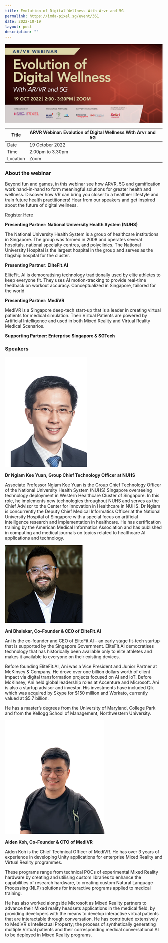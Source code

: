 ```yaml
---
title: Evolution of Digital Wellness With Arvr and 5G
permalink: https://imda-pixel.sg/event/361
date: 2022-10-19
layout: post
description: ""
---
```


![Alt text for image on Isomer site](/images/immersive-experiences/arvr19oct.jpg)

| Title | ARVR Webinar: Evolution of Digital Wellness With Arvr and 5G | | 
| -------- | -------- | --------| 
| Date  | 19 October 2022  | 
| Time  | 2.00pm to 3.30pm  |
| Location  | Zoom |

### About the webinar 

Beyond fun and games, in this webinar see how ARVR, 5G and gamification work hand-in-hand to form meaningful solutions for greater health and wellness. Discover how VR can bring you closer to a healthier lifestyle and train future health practitioners! Hear from our speakers and get inspired about the future of digital wellness.

[Register Here](https://imda-pixel.sg/event/361)

**Presenting Partner: National University Health System (NUHS)**

The National University Health System is a group of healthcare institutions in Singapore. The group was formed in 2008 and operates several hospitals, national specialty centres, and polyclinics. The National University Hospital is the largest hospital in the group and serves as the flagship hospital for the cluster.

**Presenting Partner: EliteFit.AI**

EliteFit. AI is democratising technology traditionally used by elite athletes to keep everyone fit. They uses AI motion-tracking to provide real-time feedback on workout accuracy. Conceptualized in Singapore, tailored for the world

**Presenting Partner: MediVR**

MediVR is a Singapore deep-tech start-up that is a leader in creating virtual patients for medical simulation. Their Virtual Patients are powered by Artificial Intelligence and used in both Mixed Reality and Virtual Reality Medical Scenarios.

**Supporting Partner: Enterprise Singapore & SGTech**


### Speakers 

![Alt text for image on Isomer site](/images/immersive-experiences/19b.png) 

**Dr Ngiam Kee Yuan, Group Chief Technology Officer at NUHS**

Associate Professor Ngiam Kee Yuan is the Group Chief Technology Officer of the National University Health System (NUHS) Singapore overseeing technology deployment in Western Healthcare Cluster of Singapore. In this role, he implements new technologies throughout NUHS and serves as the Chief Advisor to the Center for Innovation in Healthcare in NUHS. Dr Ngiam is concurrently the Deputy Chief Medical Informatics Officer at the National University Hospital of Singapore with a special focus on artificial intelligence research and implementation in healthcare. He has certification training by the American Medical Informatics Association and has published in computing and medical journals on topics related to healthcare AI applications and technology.

![Alt text for image on Isomer site](/images/immersive-experiences/e19octarvr.png) 

**Ani Bhalekar, Co-Founder & CEO of EliteFit.AI**

Ani is the co-founder and CEO of EliteFit.AI - an early stage fit-tech startup that is supported by the Singapore Government. EliteFit.AI democratises technology that has historically been available only to elite athletes and makes it available to everyone on their existing devices.

Before founding EliteFit.AI, Ani was a Vice President and Junior Partner at McKinsey & Company. He drove over one billion dollars worth of client impact via digital transformation projects focused on AI and IoT. Before McKinsey, Ani held global leadership roles at Accenture and Microsoft.  Ani is also a startup advisor and investor. His investments have included Qik which was acquired by Skype for $150 million and Workato, currently valued at $5.7 billion.

He has a master’s degrees from the University of Maryland, College Park and from the Kellogg School of Management, Northwestern University.

![Alt text for image on Isomer site](/images/immersive-experiences/19A.png) 

**Aiden Koh, Co-Founder & CTO of MediVR**

Aiden Koh is the Chief Technical Officer of MediVR. He has over 3 years of experience in developing Unity applications for enterprise Mixed Reality and Virtual Reality programmes.

These programs range from technical POCs of experimental Mixed Reality hardware by creating and utilising custom libraries to enhance the capabilities of research hardware, to creating custom Natural Language Processing (NLP) solutions for interactive programs applied to medical training.

He has also worked alongside Microsoft as Mixed Reality partners to advance their Mixed reality headsets applications in the medical field, by providing developers with the means to develop interactive virtual patients that are interactable through conversation. He has contributed extensively to MediVR's Intellectual Property; the process of synthetically generating multiple Virtual patients and their corresponding medical conversational AI to be deployed in Mixed Reality programs.
